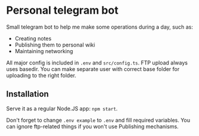 # Personal telegram bot

Small telegram bot to help me make some operations during a day, such as:
- Creating notes
- Publishing them to personal wiki
- Maintaining networking

All major config is included in `.env` and `src/config.ts`. FTP upload always uses basedir. You can make separate user with correct base folder for uploading to the right folder.

## Installation

Serve it as a regular Node.JS app: `npm start`.

Don't forget to change `.env example` to `.env` and fill required variables. You can ignore ftp-related things if you won't use Publishing mechanisms.